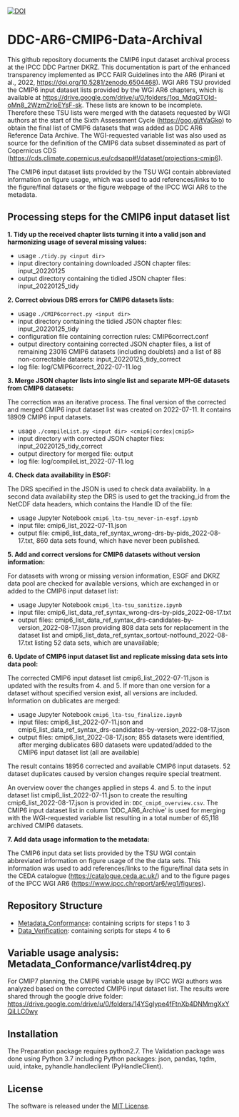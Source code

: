 [![DOI](https://zenodo.org/badge/doi/10.5281/zenodo.xxx.svg)](https://doi.org/10.5281/zenodo.xxx)

# DDC-AR6-CMIP6-Data-Archival

This github repository documents the CMIP6 input dataset archival process at the IPCC DDC Partner DKRZ. This documentation is part of the enhanced transparency implemented as IPCC FAIR Guidelines into the AR6 (Pirani et al., 2022, https://doi.org/10.5281/zenodo.6504468). WGI AR6 TSU provided the CMIP6 input dataset lists provided by the WGI AR6 chapters, which is available at https://drive.google.com/drive/u/0/folders/1oq_MdqGTOId-oMn8_2WzmZrloEYsF-sk. These lists are known to be incomplete. Therefore these TSU lists were merged with the datasets requested by WGI authors at the start of the Sixth Assessment Cycle (https://goo.gl/tVaGko) to obtain the final list of CMIP6 datasets that was added as DDC AR6 Reference Data Archive. The WGI-requested variable list was also used as source for the definition of the CMIP6 data subset disseminated as part of Copernicus CDS (https://cds.climate.copernicus.eu/cdsapp#!/dataset/projections-cmip6).

The CMIP6 input dataset lists provided by the TSU WGI contain abbreviated information on figure usage, which was used to add references/links to to the figure/final datasets or the figure webpage of the IPCC WGI AR6 to the metadata. 

## Processing steps for the CMIP6 input dataset list

**1. Tidy up the received chapter lists turning it into a valid json and harmonizing usage of several missing values:**
   - usage `./tidy.py <input dir>`
   - input directory containing downloaded JSON chapter files: input_20220125
   - output directory containing the tidied JSON chapter files: input_20220125_tidy

**2. Correct obvious DRS errors for CMIP6 datasets lists:**
   - usage `./CMIP6correct.py <input dir>`
   - input directory containing the tidied JSON chapter files: input_20220125_tidy
   - configuration file containing correction rules: CMIP6correct.conf
   - output directory containing corrected JSON chapter files, a list of remaining 23016 CMIP6 datasets (including doublets) and a list of 88 non-correctable datasets: input_20220125_tidy_correct
   - log file: log/CMIP6correct_2022-07-11.log

**3. Merge JSON chapter lists into single list and separate MPI-GE datasets from CMIP6 datasets:**

   The correction was an iterative process. The final version of the corrected and merged CMIP6 input dataset list was created on 2022-07-11. It contains 18909 CMIP6 input datasets.
   - usage `./compileList.py <input dir> <cmip6|cordex|cmip5>`
   - input directory with corrected JSON chapter files: input_20220125_tidy_correct
   - output directory for merged file:  output
   - log file: log/compileList_2022-07-11.log

**4. Check data availability in ESGF:**

The DRS specified in the JSON is used to check data availability. In a second data availability step the DRS is used to get the tracking_id from the NetCDF data headers, which contains the Handle ID of the file:
   - usage Jupyter Notebook `cmip6_lta-tsu_never-in-esgf.ipynb`
   - input file: cmip6_list_2022-07-11.json
   - output file: cmip6_list_data_ref_syntax_wrong-drs-by-pids_2022-08-17.txt, 860 data sets found, which have never been published.

**5. Add and correct versions for CMIP6 datasets without version information:**

For datasets with wrong or missing version information, ESGF and DKRZ data pool are checked for available versions, which are exchanged in or added to the CMIP6 input dataset list:
   - usage Jupyter Notebook `cmip6_lta-tsu_sanitize.ipynb`
   - input file: cmip6_list_data_ref_syntax_wrong-drs-by-pids_2022-08-17.txt
   - output files:  cmip6_list_data_ref_syntax_drs-candidates-by-version_2022-08-17.json providing 808 data sets for replacement in the dataset list and cmip6_list_data_ref_syntax_sortout-notfound_2022-08-17.txt listing 52 data sets, which are unavailable;  

**6. Update of CMIP6 input dataset list and replicate missing data sets into data pool:**

The corrected CMIP6 input dataset list cmip6_list_2022-07-11.json is updated with the results from 4. and 5. If more than one version for a dataset without specified version exist, all versions are included. Information on dublicates are merged:
   - usage Jupyter Notebook `cmip6_lta-tsu_finalize.ipynb`
   - input files: cmip6_list_2022-07-11.json and cmip6_list_data_ref_syntax_drs-candidates-by-version_2022-08-17.json
   - output files:  cmip6_list_2022-08-17.json; 855 datasets were identified, after merging dublicates 680 datasets were updated/added to the CMIP6 input dataset list (all are available)

The result contains 18956 corrected and available CMIP6 input datasets. 52 dataset duplicates caused by version changes require special treatment. 

An overview oover the changes applied in steps 4. and 5. to the input dataset list cmip6_list_2022-07-11.json to create the resulting cmip6_list_2022-08-17.json is provided in: `DDC_cmip6_overview.csv`. The CMIP6 input dataset list in column 'DDC_AR6_Archive' is used for merging with the WGI-requested variable list resulting in a total number of 65,118 archived CMIP6 datasets.

**7. Add data usage information to the metadata:**

The CMIP6 input data set lists provided by the TSU WGI contain abbreviated information on figure usage of the the data sets. This information was used to add references/links to the figure/final data sets in the CEDA catalogue (https://catalogue.ceda.ac.uk/) and to the figure pages of the IPCC WGI AR6 (https://www.ipcc.ch/report/ar6/wg1/figures).

## Repository Structure

   - [Metadata_Conformance](/Metadata_Conformance): containing scripts for steps 1 to 3
   - [Data_Verification](/Data_Verification): containing scripts for steps 4 to 6

## Variable usage analysis: Metadata_Conformance/varlist4dreq.py

For CMIP7 planning, the CMIP6 variable usage by IPCC WGI authors was analyzed based on the corrected CMIP6 input dataset list. The results were shared through the google drive folder: https://drive.google.com/drive/u/0/folders/14YSgIype4fFtnXb4DNMmgXxYQiLLC0wy

## Installation

The Preparation package requires python2.7. The Validation package was done using Python 3.7 including Python packages: json, pandas, tqdm, uuid, intake, pyhandle.handleclient (PyHandleClient).

## License

The software is released under the [MIT License](LICENSE).
